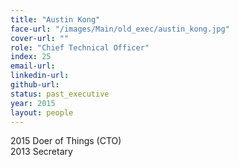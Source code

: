 ```yaml
---
title: "Austin Kong"
face-url: "/images/Main/old_exec/austin_kong.jpg"
cover-url: ""
role: "Chief Technical Officer"
index: 25
email-url:
linkedin-url:
github-url:
status: past_executive
year: 2015
layout: people
---
```

2015 Doer of Things (CTO)
<br>2013 Secretary

